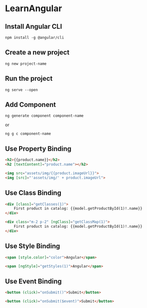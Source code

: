 # LearnAngular


## Install Angular CLI
```shell
npm install -g @angular/cli
```

## Create a new project
```shell
ng new project-name
```

## Run the project
```shell
ng serve --open
```

## Add Component
```shell
ng generate component component-name
```
or
```shell
ng g c component-name
```

## Use Property Binding
```html
<h2>{{product.name}}</h2>
<h2 [textContent]="product.name"></h2>

<img src="assets/img/{{product.imageUrl}}">
<img [src]="'assets/img/' + product.imageUrl">
```


## Use Class Binding
```html
<div [class]="getClasses(1)">
    First product in catalog: {{model.getProductById(1)!.name}}
</div>

<div class="m-2 p-2" [ngClass]="getClassMap(1)">
    First product in catalog: {{model.getProductById(1)!.name}}
</div>
```

## Use Style Binding
```html
<span [style.color]="color">Angular</span>

<span [ngStyle]="getStyles(1)">Angular</span>
```

## Use Event Binding
```html
<button (click)="onSubmit()">Submit</button>

<button (click)="onSubmit($event)">Submit</button>
```